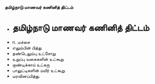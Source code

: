 **தமிழ்நாடு மாணவர் கணினித் திட்டம்**
- # தமிழ்நாடு மாணவர் கணினித் திட்டம்
- n. மச்சை
- எலும்பின் பித்து
- தண்டெலும்பு உட்சோறு
- உறுப்பு வகைகளின் உட்கூறு
- குண்டிக்காய் உட்கரு
- பாலுட்டிகளின் மயிர் உட்கூறு
- மரவினப்பித்து.

